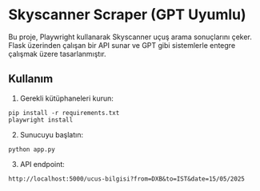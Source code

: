 # Skyscanner Scraper (GPT Uyumlu)

Bu proje, Playwright kullanarak Skyscanner uçuş arama sonuçlarını çeker.
Flask üzerinden çalışan bir API sunar ve GPT gibi sistemlerle entegre çalışmak üzere tasarlanmıştır.

## Kullanım

1. Gerekli kütüphaneleri kurun:
```
pip install -r requirements.txt
playwright install
```

2. Sunucuyu başlatın:
```
python app.py
```

3. API endpoint:
```
http://localhost:5000/ucus-bilgisi?from=DXB&to=IST&date=15/05/2025
```